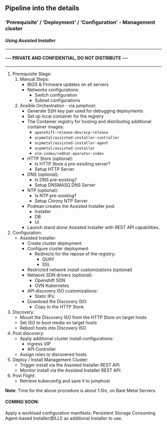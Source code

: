 ## Pipeline into the details
### ‘Prerequisite’ / ‘Deployment’ / ‘Configuration’ - Management cluster
#### _Using Assisted Installer_
---
#### --- PRIVATE AND CONFIDENTIAL, DO NOT DISTRIBUTE ---
---

1. Prerequisite Stage:
    1. Manual Steps:
        - BIOS & Firmware updates on all servers
        - Networks configurations:
            - Switch configuration
            - Subnet configurations
    2. Ansible Orchestration - via jumphost:
        - Generate SSH key pair used for debugging deployments
        - Set up local container for the registry
        - The Container registry for hosting and distributing additional container images:
            - `openshift-release-dev/ocp-release`
            - `ocpmetal/assisted-installer-controller`
            - `ocpmetal/assisted-installer-agent`
            - `ocpmetal/assisted-installer`
            - `olm-index/redhat-operator-index`
        - HTTP Store (optional):
            - Is HTTP Store a pre-exisiting server?
            - Setup HTTP Server
        - DNS (optional):
            - Is DNS pre-existing?
            - Setup DNSMASQ DNS Server
        - NTP (optional):
            - Is NTP pre-existing?
            - Setup Chrony NTP Server
        - Podman creates the Assisted Installer pod:
            - Installer
            - DB
            - UI
        - Launch stand alone Assisted Installer with REST API capabilities.
2. Configuration:
    - Assisted Installer:
        - Create cluster deployment
        - Configure cluster deployment
            - Redirects for the repose of the registry:
                - QUAY
                - SSL
        - Restricted network install customizations (optional)
        - Network SDN drivers (optional):
            - Openshift SDN
            - OVN Kubernetes
        - API discovery ISO customizations:
            - Static IPs:
        - Download the Discovery ISO:
            - Copy to the HTTP Store.
3. Discovery:
    - Mount the Discovery ISO from the HTTP Store on target hosts
    - Set ISO to boot media on target hosts
    - Reboot hosts into Discovery ISO
4. Post discovery:
    - Apply additional cluster install configurations:
        - Ingress VIP
        - API Controller
    - Assign roles to discovered hosts
5. Deploy / Install Management Cluster:
    - Trigger install via the Assisted Installer REST API.
    - Monitor install via the Assisted Installer REST API.
6. Post Flight:
    - Retrieve kubeconfig and save it to jumphost


__Note__: Time for the above procedure is about 1.5hr, on Bare Metal Servers.


#### COMING SOON:
Apply a workload configuration manifests:
Persistent Storage
Consuming Agent-based Installer(BILLI) as additional Installer to use.  

